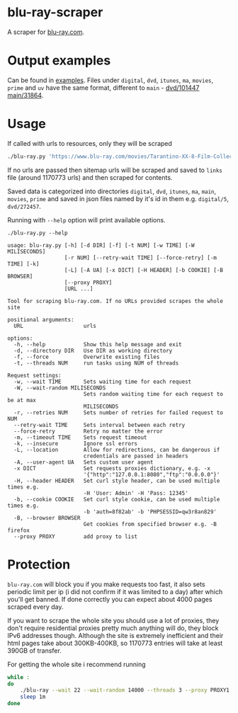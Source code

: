 # blu-ray-scraper

A scraper for [blu-ray.com](https://www.blu-ray.com/).

# Output examples

Can be found in [examples](examples/). Files under `digital`, `dvd`, `itunes`, `ma`, `movies`, `prime` and `uv` have the same format, different to `main` - [dvd/101447](examples/dvd/101447) [main/31864](examples/main/31864).

# Usage

If called with urls to resources, only they will be scraped

```bash
./blu-ray.py 'https://www.blu-ray.com/movies/Tarantino-XX-8-Film-Collection-Blu-ray/55782/' 'https://www.blu-ray.com/digital/Tarantino-6-Film-Collection-Digital/26486/?retailerid=20'
```

If no urls are passed then sitemap urls will be scraped and saved to `links` file (around 1170773 urls) and then scraped for contents.

Saved data is categorized into directories `digital`, `dvd`, `itunes`, `ma`, `main`, `movies`, `prime` and saved in json files named by it's id in them e.g. `digital/5`, `dvd/272457`.

Running with `--help` option will print available options.

    ./blu-ray.py --help

```
usage: blu-ray.py [-h] [-d DIR] [-f] [-t NUM] [-w TIME] [-W MILISECONDS]
                  [-r NUM] [--retry-wait TIME] [--force-retry] [-m TIME] [-k]
                  [-L] [-A UA] [-x DICT] [-H HEADER] [-b COOKIE] [-B BROWSER]
                  [--proxy PROXY]
                  [URL ...]

Tool for scraping blu-ray.com. If no URLs provided scrapes the whole site

positional arguments:
  URL                   urls

options:
  -h, --help            Show this help message and exit
  -d, --directory DIR   Use DIR as working directory
  -f, --force           Overwrite existing files
  -t, --threads NUM     run tasks using NUM of threads

Request settings:
  -w, --wait TIME       Sets waiting time for each request
  -W, --wait-random MILISECONDS
                        Sets random waiting time for each request to be at max
                        MILISECONDS
  -r, --retries NUM     Sets number of retries for failed request to NUM
  --retry-wait TIME     Sets interval between each retry
  --force-retry         Retry no matter the error
  -m, --timeout TIME    Sets request timeout
  -k, --insecure        Ignore ssl errors
  -L, --location        Allow for redirections, can be dangerous if
                        credentials are passed in headers
  -A, --user-agent UA   Sets custom user agent
  -x DICT               Set requests proxies dictionary, e.g. -x
                        '{"http":"127.0.0.1:8080","ftp":"0.0.0.0"}'
  -H, --header HEADER   Set curl style header, can be used multiple times e.g.
                        -H 'User: Admin' -H 'Pass: 12345'
  -b, --cookie COOKIE   Set curl style cookie, can be used multiple times e.g.
                        -b 'auth=8f82ab' -b 'PHPSESSID=qw3r8an829'
  -B, --browser BROWSER
                        Get cookies from specified browser e.g. -B firefox
  --proxy PROXY         add proxy to list
```

# Protection

`blu-ray.com` will block you if you make requests too fast, it also sets periodic limit per ip (i did not confirm if it was limited to a day) after which you'll get banned. If done correctly you can expect about 4000 pages scraped every day.

If you want to scrape the whole site you should use a lot of proxies, they don't require residential proxies pretty much anything will do, they block IPv6 addresses though. Although the site is extremely inefficient and their html pages take about 300KB-400KB, so 1170773 entries will take at least 390GB of transfer.

For getting the whole site i recommend running

```bash
while :
do
    ./blu-ray --wait 22 --wait-random 14000 --threads 3 --proxy PROXY1 --proxy PROXY2 --proxy PROXY3
    sleep 1m
done
```
